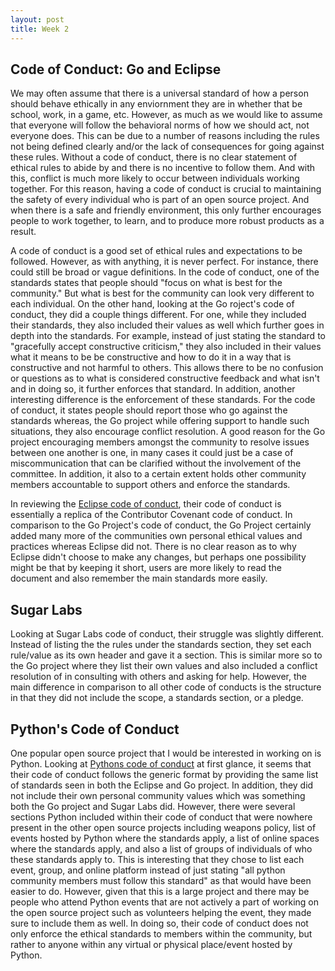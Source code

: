 ```yaml
---
layout: post
title: Week 2
---
```


## Code of Conduct: Go and Eclipse

We may often assume that there is a universal standard of how a person should behave ethically in any enviornment they are in whether that be school, work, in a game, etc. However, as much as we would like to assume that everyone will follow the behavioral norms of how we should act, not everyone does. This can be due to a number of reasons including the rules not being defined clearly and/or the lack of consequences for going against these rules. Without a code of conduct, there is no clear statement of ethical rules to abide by and there is no incentive to follow them. And with this, conflict is much more likely to occur between individuals working together. For this reason, having a code of conduct is crucial to maintaining the safety of every individual who is part of an open source project. And when there is a safe and friendly environment, this only further encourages people to work together, to learn, and to produce more robust products as a result.

A code of conduct is a good set of ethical rules and expectations to be followed. However, as with anything, it is never perfect. For instance, there could still be broad or vague definitions. In the code of conduct, one of the standards states that people should "focus on what is best for the community." But what is best for the community can look very different to each individual. On the other hand, looking at the Go roject's code of conduct, they did a couple things different. For one, while they included their standards, they also included their values as well which further goes in depth into the standards. For example, instead of just stating the standard to "gracefully accept constructive criticism," they also included in their values what it means to be be constructive and how to do it in a way that is constructive and not harmful to others. This allows there to be no confusion or questions as to what is considered constructive feedback and what isn't and in doing so, it further enforces that standard. In addition, another interesting difference is the enforcement of these standards. For the code of conduct, it states people should report those who go against the standards whereas, the Go project while offering support to handle such situations, they also encourage conflict resolution. A good reason for the Go project encouraging members amongst the community to resolve issues between one another is one, in many cases it could just be a case of miscommunication that can be clarified without the involvement of the committee. In addition, it also to a certain extent holds other community members accountable to support others and enforce the standards.

In reviewing the [Eclipse code of conduct](https://www.eclipse.org/org/documents/Community_Code_of_Conduct.php), their code of conduct is essentially a replica of the Contributor Covenant code of conduct. In comparison to the Go Project's code of conduct, the Go Project certainly added many more of the communities own personal ethical values and practices whereas Eclipse did not. There is no clear reason as to why Eclipse didn't choose to make any changes, but perhaps one possibility might be that by keeping it short, users are more likely to read the document and also remember the main standards more easily.

## Sugar Labs

Looking at Sugar Labs code of conduct, their struggle was slightly different. Instead of listing the the rules under the standards section, they set each rule/value as its own header and gave it a section. This is similar more so to the Go project where they list their own values and also included a conflict resolution of in consulting with others and asking for help. However, the main difference in comparison to all other code of conducts is the structure in that they did not include the scope, a standards section, or a pledge.

## Python's Code of Conduct

One popular open source project that I would be interested in working on is Python. Looking at [Pythons code of conduct](https://www.python.org/psf/conduct/) at first glance, it seems that their code of conduct follows the generic format by providing the same list of standards seen in both the Eclipse and Go project. In addition, they did not include their own personal community values which was something both the Go project and Sugar Labs did. However, there were several sections Python included within their code of conduct that were nowhere present in the other open source projects including weapons policy, list of events hosted by Python where the standards apply, a list of online spaces where the standards apply, and also a list of groups of individuals of who these standards apply to. This is interesting that they chose to list each event, group, and online platform instead of just stating "all python community members must follow this standard" as that would have been easier to do. However, given that this is a large project and there may be people who attend Python events that are not actively a part of working on the open source project such as volunteers helping the event, they made sure to include them as well. In doing so, their code of conduct does not only enforce the ethical standards to members within the community, but rather to anyone within any virtual or physical place/event hosted by Python.